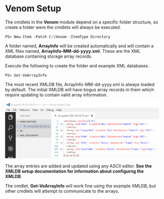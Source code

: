 # Venom Setup

The cmdlets in the **Venom** module depend on a specific folder structure, so create a folder were the cmdlets will always be executed.

    PS> New-Item -Patch C:\Venom -ItemType Directory

A folder named, **ArrayInfo** will be created automatically and will contain a XML files named, **ArrayInfo-MM-dd-yyyy.xml**. These are the XML database containing storage array records.

Execute the following to create the folder and example XML databases.

    PS> Get-VeArrayInfo

The most recent XMLDB file, ArrayInfo-MM-dd-yyyy.xml is always loaded by default. The initial XMLDB will have bogus array records in them which require updating to contain valid array information.

[![ArrayInfo](images/ArrayInfo-ex.png)](images/ArrayInfo-ex.png)

The array entries are added and updated using any ASCII editor. **See the XMLDB setup documentation for information about configurng the XMLDB**.

The cmdlet, **Get-VeArrayInfo** will work fine using the example XMLDB, but other cmdlets will attempt to communicate to the arrays.
